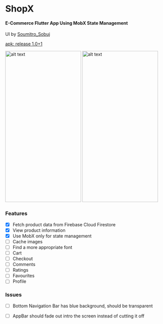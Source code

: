 # ShopX
#### E-Commerce Flutter App Using MobX State Management
UI by [Soumitro_Sobuj](https://dribbble.com/shots/6876936-Product-App-Exploration)

[apk: release 1.0+1](https://github.com/Ali-Amin/shopx/releases/tag/1.0%2B1)

<img src="https://user-images.githubusercontent.com/41022464/62838374-73b8c900-bc7b-11e9-9e7a-8538d1dd72c7.gif" alt="alt text" width=240 height=480> <img src="https://user-images.githubusercontent.com/41022464/62838376-7c110400-bc7b-11e9-9c70-6f30930efef9.gif" alt="alt text" width=240 height=480>






### Features
- [x] Fetch product data from Firebase Cloud Firestore
- [x] View product information
- [x] Use MobX only for state management
- [ ] Cache images
- [ ] Find a more appropriate font
- [ ] Cart
- [ ] Checkout
- [ ] Comments
- [ ] Ratings
- [ ] Favourites
- [ ] Profile

### Issues
- [ ] Bottom Navigation Bar has blue background, should be transparent
- [ ] AppBar should fade out intro the screen instead of cutting it off


